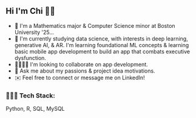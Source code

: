 <!--
**chi-nzerem/chi-nzerem** is a ✨ _special_ ✨ repository because its `README.md` (this file) appears on your GitHub profile.
-->

## Hi I'm Chi 👋🏾

- 🔭 I'm a Mathematics major & Computer Science minor at Boston University '25...
- 🌱 I'm currently studying data science, with interests in deep learning, generative AI, & AR. I'm learning foundational ML concepts & learning basic mobile app development to build an app that combats executive dysfunction.
- 🫱🏾‍🫲🏼 I'm looking to collaborate on app development.
- 💬 Ask me about my passions & project idea motivations.
- ✉️ Feel free to connect or message me on LinkedIn!

### 👩🏾‍💻 Tech Stack:
Python, R, SQL, MySQL
